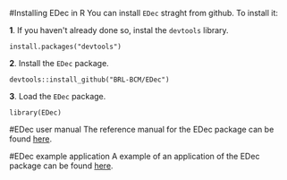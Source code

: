 #Installing EDec in R
You can install `EDec` straght from github. To install it:

**1**. If you haven't already done so, instal the `devtools` library.

    install.packages("devtools")
    
**2**. Install the `EDec` package.

    devtools::install_github("BRL-BCM/EDec")
    
**3**. Load the `EDec` package.

    library(EDec)

#EDec user manual
The reference manual for the EDec package can be found [here](https://github.com/BRL-BCM/EDec/raw/master/doc/EDec-manual.pdf "EDec manual").

#EDec example application
A example of an application of the EDec package can be found [here](https://rawgit.com/BRL-BCM/EDec/master/doc/EDec_usage_example.html "EDec usage example").
